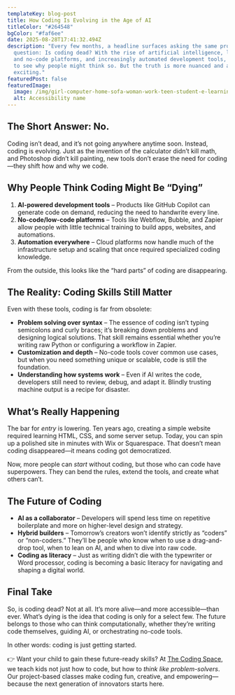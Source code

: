 ```yaml
---
templateKey: blog-post
title: How Coding Is Evolving in the Age of AI
titleColor: "#264548"
bgColor: "#faf6ee"
date: 2025-08-28T17:41:32.494Z
description: "Every few months, a headline surfaces asking the same provocative
  question: Is coding dead? With the rise of artificial intelligence, low-code
  and no-code platforms, and increasingly automated development tools, it’s easy
  to see why people might think so. But the truth is more nuanced and a lot more
  exciting."
featuredPost: false
featuredImage:
  image: /img/girl-computer-home-sofa-woman-work-teen-student-e-learning-communication-laptop-internet-couch-online_t20_ojmlne.jpg
  alt: Accessibility name
---
```

## The Short Answer: No.

Coding isn’t dead, and it’s not going anywhere anytime soon. Instead, coding is evolving. Just as the invention of the calculator didn’t kill math, and Photoshop didn’t kill painting, new tools don’t erase the need for coding—they shift how and why we code.

## Why People Think Coding Might Be “Dying”

1. **AI-powered development tools** – Products like GitHub Copilot can generate code on demand, reducing the need to handwrite every line.
2. **No-code/low-code platforms** – Tools like Webflow, Bubble, and Zapier allow people with little technical training to build apps, websites, and automations.
3. **Automation everywhere** – Cloud platforms now handle much of the infrastructure setup and scaling that once required specialized coding knowledge.

From the outside, this looks like the “hard parts” of coding are disappearing.

## The Reality: Coding Skills Still Matter

Even with these tools, coding is far from obsolete:

* **Problem solving over syntax** – The essence of coding isn’t typing semicolons and curly braces; it’s breaking down problems and designing logical solutions. That skill remains essential whether you’re writing raw Python or configuring a workflow in Zapier.
* **Customization and depth** – No-code tools cover common use cases, but when you need something unique or scalable, code is still the foundation.
* **Understanding how systems work** – Even if AI writes the code, developers still need to review, debug, and adapt it. Blindly trusting machine output is a recipe for disaster.

## What’s Really Happening

The bar for *entry* is lowering. Ten years ago, creating a simple website required learning HTML, CSS, and some server setup. Today, you can spin up a polished site in minutes with Wix or Squarespace. That doesn’t mean coding disappeared—it means coding got democratized.

Now, more people can *start* without coding, but those who can code have superpowers. They can bend the rules, extend the tools, and create what others can’t.

## The Future of Coding

* **AI as a collaborator** – Developers will spend less time on repetitive boilerplate and more on higher-level design and strategy.
* **Hybrid builders** – Tomorrow’s creators won’t identify strictly as “coders” or “non-coders.” They’ll be people who know when to use a drag-and-drop tool, when to lean on AI, and when to dive into raw code.
* **Coding as literacy** – Just as writing didn’t die with the typewriter or Word processor, coding is becoming a basic literacy for navigating and shaping a digital world.

## Final Take

So, is coding dead? Not at all. It’s more alive—and more accessible—than ever. What’s dying is the idea that coding is only for a select few. The future belongs to those who can think computationally, whether they’re writing code themselves, guiding AI, or orchestrating no-code tools.

In other words: coding is just getting started.

👉 Want your child to gain these future-ready skills? At [The Coding Space](https://www.thecodingspace.com?utm_source=chatgpt.com), we teach kids not just how to code, but how to *think like problem-solvers*. Our project-based classes make coding fun, creative, and empowering—because the next generation of innovators starts here.